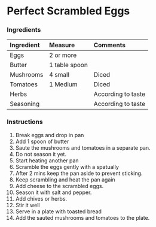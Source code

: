 # Perfect Scrambled Eggs
### Ingredients
| Ingredient       | Measure        | Comments               |
| :-------------   | :------------- | :--------------------- |
| Eggs             | 2 or more      |                        |
| Butter           | 1 table spoon  |                        |
| Mushrooms        | 4 small        | Diced                  |
| Tomatoes         | 1 Medium       | Diced                  |
| Herbs            |                | According to taste     |
| Seasoning        |                | According to taste     |

### Instructions

1. Break eggs and drop in pan
2. Add 1 spoon of butter
3. Saute the mushrooms and tomatoes in a separate pan.
4. Do not season it yet.
5. Start heating another pan
6. Scramble the eggs gently with a spatually
7. After 2 mins keep the pan aside to prevent sticking.
8. Keep scrambling and heat the pan again
9. Add cheese to the scrambled eggs.
10. Season it with salt and pepper.
11. Add chives or herbs.
12. Stir it well
13. Serve in a plate with toasted bread
14. Add the sauted mushrooms and tomatoes to the plate.
